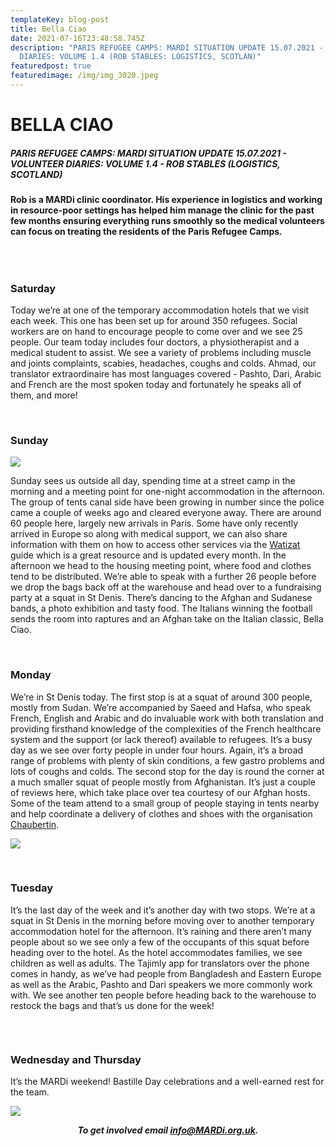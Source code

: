 ```yaml
---
templateKey: blog-post
title: Bella Ciao
date: 2021-07-16T23:48:58.745Z
description: "PARIS REFUGEE CAMPS: MARDI SITUATION UPDATE 15.07.2021 - VOLUNTEER
  DIARIES: VOLUME 1.4 (ROB STABLES: LOGISTICS, SCOTLAN)"
featuredpost: true
featuredimage: /img/img_3020.jpeg
---
```

# BELLA CIAO

##### PARIS REFUGEE CAMPS: MARDI SITUATION UPDATE 15.07.2021 - VOLUNTEER DIARIES: VOLUME 1.4 - ROB STABLES (LOGISTICS, SCOTLAND)

#### Rob is a MARDi clinic coordinator. His experience in logistics and working in resource-poor settings has helped him manage the clinic for the past few months ensuring everything runs smoothly so the medical volunteers can focus on treating the residents of the Paris Refugee Camps.

 

![]()

### Saturday

Today we’re at one of the temporary accommodation hotels that we visit each week. This one has been set up for around 350 refugees. Social workers are on hand to encourage people to come over and we see 25 people. Our team today includes four doctors, a physiotherapist and a medical student to assist. We see a variety of problems including muscle and joints complaints, scabies, headaches, coughs and colds. Ahmad, our translator extraordinaire has most languages covered - Pashto, Dari, Arabic and French are the most spoken today and fortunately he speaks all of them, and more!

 

### Sunday

![](/img/img_3020.jpeg)

Sunday sees us outside all day, spending time at a street camp in the morning and a meeting point for one-night accommodation in the afternoon. The group of tents canal side have been growing in number since the police came a couple of weeks ago and cleared everyone away. There are around 60 people here, largely new arrivals in Paris. Some have only recently arrived in Europe so along with medical support, we can also share information with them on how to access other services via the [Watizat](https://watizat.org/) guide which is a great resource and is updated every month. In the afternoon we head to the housing meeting point, where food and clothes tend to be distributed. We’re able to speak with a further 26 people before we drop the bags back off at the warehouse and head over to a fundraising party at a squat in St Denis. There’s dancing to the Afghan and Sudanese bands, a photo exhibition and tasty food. The Italians winning the football sends the room into raptures and an Afghan take on the Italian classic, Bella Ciao.

 

### Monday

We’re in St Denis today. The first stop is at a squat of around 300 people, mostly from Sudan. We’re accompanied by Saeed and Hafsa, who speak French, English and Arabic and do invaluable work with both translation and providing firsthand knowledge of the complexities of the French healthcare system and the support (or lack thereof) available to refugees. It’s a busy day as we see over forty people in under four hours. Again, it’s a broad range of problems with plenty of skin conditions, a few gastro problems and lots of coughs and colds. The second stop for the day is round the corner at a much smaller squat of people mostly from Afghanistan. It’s just a couple of reviews here, which take place over tea courtesy of our Afghan hosts. Some of the team attend to a small group of people staying in tents nearby and help coordinate a delivery of clothes and shoes with the organisation [Chaubertin](https://chaubertin.org/).

![](/img/img_3037.jpeg)

 

### Tuesday

It’s the last day of the week and it’s another day with two stops. We’re at a squat in St Denis in the morning before moving over to another temporary accommodation hotel for the afternoon. It’s raining and there aren’t many people about so we see only a few of the occupants of this squat before heading over to the hotel. As the hotel accommodates families, we see children as well as adults. The Tajimly app for translators over the phone comes in handy, as we’ve had people from Bangladesh and Eastern Europe as well as the Arabic, Pashto and Dari speakers we more commonly work with. We see another ten people before heading back to the warehouse to restock the bags and that’s us done for the week!

![]()

 

### Wednesday and Thursday

It’s the MARDi weekend! Bastille Day celebrations and a well-earned rest for the team.

![](/img/3f47d21d-8216-469f-9255-cc9d37b12640.jpeg)

***<center> To get involved email info@MARDi.org.uk. <center/>***